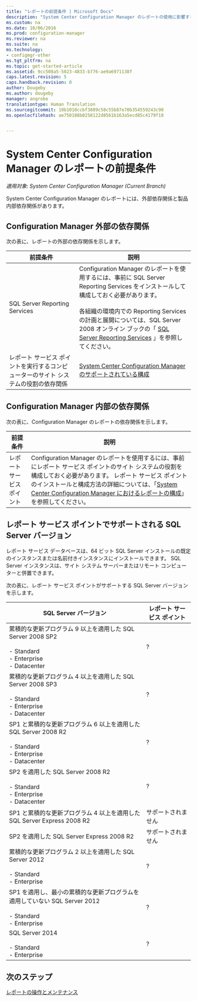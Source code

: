 ```yaml
---
title: "レポートの前提条件 | Microsoft Docs"
description: "System Center Configuration Manager のレポートの使用に影響するさまざまな依存関係について理解します。"
ms.custom: na
ms.date: 10/06/2016
ms.prod: configuration-manager
ms.reviewer: na
ms.suite: na
ms.technology:
- configmgr-other
ms.tgt_pltfrm: na
ms.topic: get-started-article
ms.assetid: 9cc508a5-5023-4833-b776-ae9a6971138f
caps.latest.revision: 5
caps.handback.revision: 0
author: Dougeby
ms.author: dougeby
manager: angrobe
translationtype: Human Translation
ms.sourcegitcommit: 10b1010ccbf3889c58c55b87e70b354559243c90
ms.openlocfilehash: ae750188b0258122d8561b163a5ecd85c4179f18


---
```

# <a name="prerequisites-for-reporting-in-system-center-configuration-manager"></a>System Center Configuration Manager のレポートの前提条件

*適用対象: System Center Configuration Manager (Current Branch)*

System Center Configuration Manager のレポートには、外部依存関係と製品内部依存関係があります。  

## <a name="dependencies-external-to-configuration-manager"></a>Configuration Manager 外部の依存関係  
 次の表に、レポートの外部の依存関係を示します。  

|前提条件|説明|  
|------------------|----------------------|  
|SQL Server Reporting Services|Configuration Manager のレポートを使用するには、事前に SQL Server Reporting Services をインストールして構成しておく必要があります。<br /><br /> 各組織の環境内での Reporting Services の計画と展開については、SQL Server 2008 オンライン ブックの「 [SQL Server Reporting Services](http://go.microsoft.com/fwlink/p/?LinkId=212032) 」を参照してください。|  
|レポート サービス ポイントを実行するコンピューターのサイト システムの役割の依存関係|[System Center Configuration Manager のサポートされている構成](../../../core/plan-design/configs/supported-configurations.md)|  

## <a name="dependencies-internal-to-configuration-manager"></a>Configuration Manager 内部の依存関係  
 次の表に、Configuration Manager のレポートの依存関係を示します。  

|前提条件|説明|  
|------------------|----------------------|  
|レポート サービス ポイント|Configuration Manager のレポートを使用するには、事前にレポート サービス ポイントのサイト システムの役割を構成しておく必要があります。 レポート サービス ポイントのインストールと構成方法の詳細については、「[System Center Configuration Manager におけるレポートの構成](../../../core/servers/manage/configuring-reporting.md)」を参照してください。|  

## <a name="supported-sql-server-versions-for-the-reporting-services-point"></a>レポート サービス ポイントでサポートされる SQL Server バージョン  
 レポート サービス データベースは、64 ビット SQL Server インストールの既定のインスタンスまたは名前付きインスタンスにインストールできます。 SQL Server インスタンスは、サイト システム サーバーまたはリモート コンピューターと併置できます。  

 次の表に、レポート サービス ポイントがサポートする SQL Server バージョンを示します。  

|SQL Server バージョン|レポート サービス ポイント|  
|------------------------|------------------------------|  
|累積的な更新プログラム 9 以上を適用した SQL Server 2008 SP2<br /><br /> -   Standard<br />-   Enterprise<br />-   Datacenter|?|  
|累積的な更新プログラム 4 以上を適用した SQL Server 2008 SP3<br /><br /> -   Standard<br />-   Enterprise<br />-   Datacenter|?|  
|SP1 と累積的な更新プログラム 6 以上を適用した SQL Server 2008 R2<br /><br /> -   Standard<br />-   Enterprise<br />-   Datacenter|?|  
|SP2 を適用した SQL Server 2008 R2<br /><br /> -   Standard<br />-   Enterprise<br />-   Datacenter|?|  
|SP1 と累積的な更新プログラム 4 以上を適用した SQL Server Express 2008 R2|サポートされません|  
|SP2 を適用した SQL Server Express 2008 R2|サポートされません|  
|累積的な更新プログラム 2 以上を適用した SQL Server 2012<br /><br /> -   Standard<br />-   Enterprise|?|  
|SP1 を適用し、最小の累積的な更新プログラムを適用していない SQL Server 2012<br /><br /> -   Standard<br />-   Enterprise|?|  
|SQL Server 2014<br /><br /> -   Standard<br />-   Enterprise|?|  

## <a name="next-steps"></a>次のステップ
[レポートの操作とメンテナンス](operations-and-maintenance-for-reporting.md)



<!--HONumber=Dec16_HO3-->


